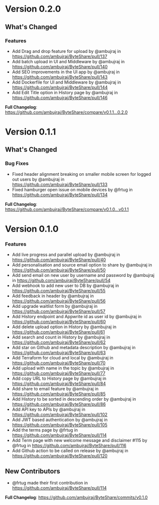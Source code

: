 # Version 0.2.0

## What's Changed
### Features
* Add Drag and drop feature for upload by @ambujraj in https://github.com/ambujraj/ByteShare/pull/137
* Add batch upload in UI and Middleware by @ambujraj in https://github.com/ambujraj/ByteShare/pull/140
* Add SEO improvements in the UI app by @ambujraj in https://github.com/ambujraj/ByteShare/pull/143
* Add Dockerfile for UI and Middleware by @ambujraj in https://github.com/ambujraj/ByteShare/pull/144
* Add Edit Title option in History page by @ambujraj in https://github.com/ambujraj/ByteShare/pull/146


**Full Changelog**: https://github.com/ambujraj/ByteShare/compare/v0.1.1...0.2.0

# Version 0.1.1

## What's Changed
### Bug Fixes
* Fixed header alignment breaking on smaller mobile screen for logged out users by @ambujraj in https://github.com/ambujraj/ByteShare/pull/133
* Fixed hamburger open issue on mobile devices by @frtug in https://github.com/ambujraj/ByteShare/pull/134


**Full Changelog**: https://github.com/ambujraj/ByteShare/compare/v0.1.0...v0.1.1

# Version 0.1.0

### Features
* Add live progress and parallel upload by @ambujraj in https://github.com/ambujraj/ByteShare/pull/40
* Add personalisation and source email option to share by @ambujraj in https://github.com/ambujraj/ByteShare/pull/50
* Add send email on new user by username and password by @ambujraj in https://github.com/ambujraj/ByteShare/pull/54
* Add webhook to add new user to DB by @ambujraj in https://github.com/ambujraj/ByteShare/pull/55
* Add feedback in header by @ambujraj in https://github.com/ambujraj/ByteShare/pull/56
* Add upgrade waitlist form by @ambujraj in https://github.com/ambujraj/ByteShare/pull/57
* Add History endpoint and Appwrite id as user id by @ambujraj in https://github.com/ambujraj/ByteShare/pull/60
* Add delete upload option in History by @ambujraj in https://github.com/ambujraj/ByteShare/pull/61
* Add search and count in History by @ambujraj in https://github.com/ambujraj/ByteShare/pull/62
* Add star on Github and metadata description by @ambujraj in https://github.com/ambujraj/ByteShare/pull/63
* Add Terraform for cloud and local by @ambujraj in https://github.com/ambujraj/ByteShare/pull/70
* Add upload with name in the topic by @ambujraj in https://github.com/ambujraj/ByteShare/pull/77
* Add copy URL to History page by @ambujraj in https://github.com/ambujraj/ByteShare/pull/84
* Add share to email feature by @ambujraj in https://github.com/ambujraj/ByteShare/pull/85
* Add History to be sorted in descending order by @ambujraj in https://github.com/ambujraj/ByteShare/pull/86
* Add API key to APIs by @ambujraj in https://github.com/ambujraj/ByteShare/pull/102
* Add JWT based authentication by @ambujraj in https://github.com/ambujraj/ByteShare/pull/105
* Add the terms page by @frtug in https://github.com/ambujraj/ByteShare/pull/114
* Add Term page with new welcome message and disclaimer #115 by @frtug in https://github.com/ambujraj/ByteShare/pull/116
* Add Github action to be called on release by @ambujraj in https://github.com/ambujraj/ByteShare/pull/120

## New Contributors
* @frtug made their first contribution in https://github.com/ambujraj/ByteShare/pull/114

**Full Changelog**: https://github.com/ambujraj/ByteShare/commits/v0.1.0